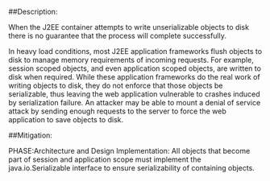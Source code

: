 ##Description:

When the J2EE container attempts to write unserializable objects to disk there is no guarantee that the process will complete successfully.

In heavy load conditions, most J2EE application frameworks flush objects to disk to manage memory requirements of incoming requests. For example, session scoped objects, and even application scoped objects, are written to disk when required. While these application frameworks do the real work of writing objects to disk, they do not enforce that those objects be serializable, thus leaving the web application vulnerable to crashes induced by serialization failure. An attacker may be able to mount a denial of service attack by sending enough requests to the server to force the web application to save objects to disk.

##Mitigation:


PHASE:Architecture and Design Implementation:
All objects that become part of session and application scope must implement the java.io.Serializable interface to ensure serializability of containing objects.

